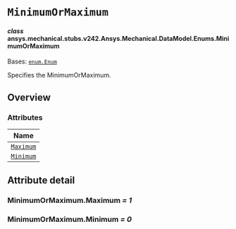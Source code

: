 # `MinimumOrMaximum`



#### *class* ansys.mechanical.stubs.v242.Ansys.Mechanical.DataModel.Enums.MinimumOrMaximum

Bases: [`enum.Enum`](https://docs.python.org/3/library/enum.html#enum.Enum)

Specifies the MinimumOrMaximum.

<!-- !! processed by numpydoc !! -->

<a id="overview"></a>

## Overview

### Attributes

| Name |
| ------------------------------------------ |
| [`Maximum`](#MinimumOrMaximum.Maximum) |
| [`Minimum`](#MinimumOrMaximum.Minimum) |

<a id="attribute-detail"></a>

## Attribute detail

<a id="MinimumOrMaximum.Maximum"></a>

### MinimumOrMaximum.Maximum *= 1*

<a id="MinimumOrMaximum.Minimum"></a>

### MinimumOrMaximum.Minimum *= 0*


